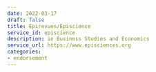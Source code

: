 ```yaml
---
date: 2022-03-17
draft: false
title: Epirevues/Episcience
service_id: episcience
description: in Business Studies and Economics
service_url: https://www.episciences.org
categories:
- endorsement
---
```




